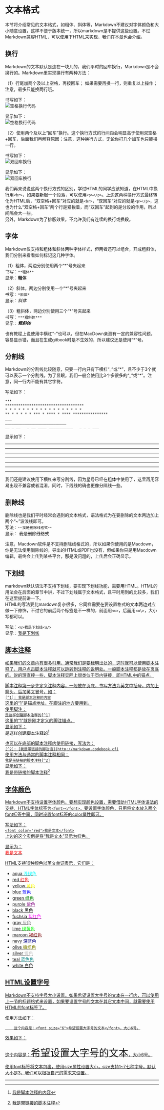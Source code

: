 # 文本格式
本节将介绍常见的文本格式，如粗体、斜体等，Markdown不建议对字体颜色和大小随意设置，这样不便于版本统一，所以markdown是不提供这些设置。不过Markdown兼容HTML，可以使用下HTML来实现，我们在本章也会介绍。

## 换行
Markdown的文本默认是连在一块儿的，我们平时的回车换行，Markdown是不会换行的。Markdown里实现换行有两种方法：

（1）行尾加两个及以上空格，再按回车； 如果需要再换一行，则重复以上操作；注意，最多只能换两行哦。
  
书写如下：  
![空格换行代码](images/text_line_code_whitespace.png)  

显示如下：  
![空格换行代码](images/text_line_graph_whitespace.png)  

（2）使用两个及以上“回车”换行。这个换行方式的行间距会明显高于使用双空格+回车，后面我们再解释原因；注意，这种换行方式，无论你打几个加车也只能换一行。

书写如下：  
![双回车换行](images/text_line_code_return.png)  

显示如下：  
![双回车换行](images/text_line_graph_return.png)  

我们再来说说这两个换行方式的区别，学过HTML的同学应该知道，在HTML中换行用`<br>`，如果要新起一个段落，可以使用`<p></p>`。上边这两种换行方式最终转化为HTML后，“双空格+回车”对应的就是`<br>`，“双回车”对应的就是`<p></p>`，这也为什么“双空格+回车”两个行是紧挨着，而“双回车”起到的是分段的作用，所以间隔会大一些。  
另外，Markdown为了排版效果，不允许我们有连续的换行或换段。

## 字体
Markdown仅支持和粗体和斜体两种字体样式，但两者还可以组合，开成粗斜体，我们分别来看看如何标记这几种字体。

（1）粗体，两边分别使用两个“\*”号夹起来  
书写：`**粗体**`  
显示：**粗体**

（2）斜体，两边分别使用一个“\*”号夹起来  
书写：`*斜体*`  
显示：*斜体*

（3）粗斜体，两边分别使用三个“\*”号夹起来  
书写：`***粗斜体***`  
显示：***粗斜体***

也有教程上说使用中横杠“-”也可以，但在MacDown亲测有一定的兼容性问题，容易显示错，而且在生成gitbook时是不生效的，所以建议还是使用“\*”号。

## 分割线
Markdown的分割线比较随意，只要一行内只有下横杠“\_”或“\*”，且不少于3个就可以表示一个分割线。为了显眼，我们一般会使用比3个多很多的“\_”或“\*”。注意，同一行内不能有其它字符。

写法如下：  

    ***  
    ************************************
    * * * * * * * * * * * * * * * * * *
    ** * * * * * *** * **** * **** ****************
    ___  
    ____________________________
    __ _ __   _ __ ____ ___________   _ _ _ ___

显示如下：  
***  
************************************
* * * * * * * * * * * * * * * * * *
** * * * * * *** * **** * **** ****************
___  
____________________________
__ _ __   _ __ ____ ___________   _ _ _ ___
我们还是建议使用下横杠来写分割线，因为星号已经在粗体中使用了，这里再用容易出现不兼容或者混淆，同时，下线线的确也更像分隔线一些。

## 删除线
删除线也是我们平时经常会遇到的文本格式，语法格式为在要删除的文本两边加上两个“~”波浪线即可。  
写法：`~~我是删除线格式~~`  
显示： ~~我是删除线格式~~

注意，Macdown软件是不支持删除线格式的，所以如果你使用的是Macdown，你是无法使用删除线的，导出的HTML或PDF也没有，但如果你只是用Macdown编辑，最终会上传到某些平台，那是没问题的，上传后会正确显示。

## 下划线
markdown默认语法不支持下划线，要实现下划线功能，需要用HTML。HTML的用法会在后面的章节中讲，不过下划线属于文本格式，且平时用到的比较多，我们在这里提前讲一下。  
HTML的写法要比mardown复杂很多，它同样需要在要设置格式的文本两边对应做一下修饰，不过它的前后两个标签是不一样的，前面用`<u>`，后面用`<u\>`，大小写都可以。  

写法：`<u>我是下划线<u/>`  
显示：<u>我是下划线<u/>

## 脚本注释
如果我们的文章内有很多引用，通常我们是要标明出处的，这时就可以使用脚本注释了，用户点击脚本注释就可以跳转到注释的说明处。一般脚本注释都是放在页底的。说的理直接一些，脚本注释实际上很类似于页内链接，即HTML中的锚点。

脚本注释第一步先定义注释内容，一般放在页底，书写方法为英文中括号，内加上箭头，后加英文冒号，如：  
`[^1]: 我是脚本注释的内容`  
这里的“1”是锚点地址，在脚注的地方要用到。  
使用脚注：  
`是这样创建脚本注释的[^1]`  
这里的“1”就是刚才定义的脚注锚点。  
显示如下：  
是这样创建脚本注释的[^1]

也可以在底部的脚本注释内使用链接，写法为：  
`[^2]: [我是带链接的脚注谙](http://markdown.codebook.cf)`  
使用方法与通常的脚本注释相同：  
`我是带链接的脚本注释[^2]`  
显示如下：  
我是带链接的脚本注释[^2]

## 字体颜色
Markdown不支持设置字体颜色，要想实现颜色设置，需要借助HTML字体语法的支持，HTML字体标签为`<font></font>`，要设置字体颜色，只用将文本放入两个font标签中间，同时设置font标签的color属性即可。

写法如下：  
`<font color="red">我是文本</font>`  
上边的这个实例是将“我是文本”显示为红色。

显示为：  
<font color="red">我是文本</font>

HTML支持16种颜色以英文单词表示，它们是：

+ aqua <font color="aqua">浅绿色</font>
+ red <font color="red">红色</font>
+ yellow <font color="yellow">黄色</font>
+ blue <font color="blue">蓝色</font>
+ green <font color="green">绿色</font>
+ purple <font color="purple">紫色</font>
+ black <font color="black">黑色</font>
+ fuchsia <font color="fuchsia">紫红色</font>
+ gray <font color="gray">灰色</font>
+ lime <font color="lime">绿黄色</font>
+ maroon <font color="maroon">褐红色</font>
+ navy <font color="navy">深蓝色</font>
+ olive <font color="olive">橄榄色</font>
+ silver <font color="silver">银色</font>
+ teal <font color="teal">蓝色色</font>
+ white 白色

## HTML设置字号
Markdown不支持字号大小设置，如果希望设置大字号的文本在一行内，可以使用上一节的标题格式来设置，如果要设置字号的文本在其它文本中间，就需要使用HTML的font标签了。

使用方法如下：
```
    这个内容是：<font size="6">希望设置大字号的文本</font>，大小6号。
```

效果如下：

这个内容是：<font size="6">希望设置大字号的文本</font>，大小6号。

使用font标签将文本包裹，使用size属性设置大小，size支持1~7七种字号，默认大小是3，我们可以根据自己的需求来设置。

______________________

[^1]: 我是脚本注释的内容
[^2]: [我是带链接的脚本注释](http://markdown.codebook.cf)

